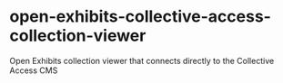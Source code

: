 open-exhibits-collective-access-collection-viewer
=================================================

Open Exhibits collection viewer that connects directly to the Collective Access CMS
